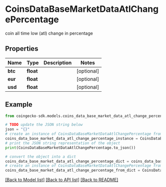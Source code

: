 # CoinsDataBaseMarketDataAtlChangePercentage

coin all time low (atl) change in percentage

## Properties

Name | Type | Description | Notes
------------ | ------------- | ------------- | -------------
**btc** | **float** |  | [optional] 
**eur** | **float** |  | [optional] 
**usd** | **float** |  | [optional] 

## Example

```python
from coingecko-sdk.models.coins_data_base_market_data_atl_change_percentage import CoinsDataBaseMarketDataAtlChangePercentage

# TODO update the JSON string below
json = "{}"
# create an instance of CoinsDataBaseMarketDataAtlChangePercentage from a JSON string
coins_data_base_market_data_atl_change_percentage_instance = CoinsDataBaseMarketDataAtlChangePercentage.from_json(json)
# print the JSON string representation of the object
print(CoinsDataBaseMarketDataAtlChangePercentage.to_json())

# convert the object into a dict
coins_data_base_market_data_atl_change_percentage_dict = coins_data_base_market_data_atl_change_percentage_instance.to_dict()
# create an instance of CoinsDataBaseMarketDataAtlChangePercentage from a dict
coins_data_base_market_data_atl_change_percentage_from_dict = CoinsDataBaseMarketDataAtlChangePercentage.from_dict(coins_data_base_market_data_atl_change_percentage_dict)
```
[[Back to Model list]](../README.md#documentation-for-models) [[Back to API list]](../README.md#documentation-for-api-endpoints) [[Back to README]](../README.md)


